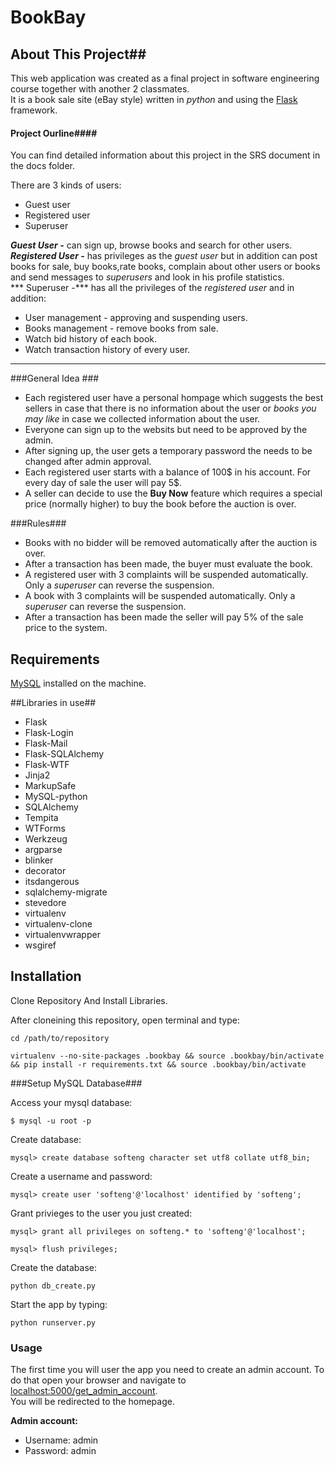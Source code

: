 # BookBay #

## About This Project##
This web application was created as a final project in software engineering course together with another 2 classmates.  
It is a book sale site (eBay style) written in *python* and using the [Flask](http://flask.pocoo.org) framework.

#### Project Ourline####
You can find detailed information about this project in the SRS document in the docs folder. 

There are 3 kinds of users:

* Guest user
* Registered user
* Superuser


***Guest User -*** can sign up, browse books and search for other users.  
***Registered User -*** has privileges as the *guest user* but in addition can post books for sale, buy books,rate books, complain about other users or books and send messages to *superusers* and look in his profile statistics.  
*** Superuser -*** has all the privileges of the *registered user* and in addition:  

* User management - approving and suspending users. 
* Books management - remove books from sale.
* Watch bid history of each book.
* Watch transaction history of every user.

---
###General Idea ###
* Each registered user have a personal hompage which suggests the best sellers in case that there is no information about the user or *books you may like* in case we collected information about the user. 
* Everyone can sign up to the websits but need to be approved by the admin.
* After signing up, the user gets a temporary password the needs to be changed after admin approval.
* Each registered user starts with a balance of 100$ in his account. For every day of sale the user will pay 5$.
* A seller can decide to use the **Buy Now** feature which requires a special price (normally higher) to buy the book before the auction is over.

###Rules###
* Books with no bidder will be removed automatically after the auction is over.
* After a transaction has been made, the buyer must evaluate the book. 
* A registered user with 3 complaints will be suspended automatically. Only a *superuser* can reverse the suspension. 
* A book with 3 complaints will be suspended automatically. Only a *superuser* can reverse the suspension. 
* After a transaction has been made the seller will pay 5% of the sale price to the system.


## Requirements ##
[MySQL](http://www.mysql.com/downloads/) installed on the machine.

##Libraries in use##
* Flask
* Flask-Login
* Flask-Mail
* Flask-SQLAlchemy
* Flask-WTF
* Jinja2
* MarkupSafe
* MySQL-python
* SQLAlchemy
* Tempita
* WTForms
* Werkzeug
* argparse
* blinker
* decorator
* itsdangerous
* sqlalchemy-migrate
* stevedore
* virtualenv
* virtualenv-clone
* virtualenvwrapper
* wsgiref




## Installation #
Clone Repository And Install Libraries.

After cloneining this repository, open terminal and type:
```
cd /path/to/repository

virtualenv --no-site-packages .bookbay && source .bookbay/bin/activate && pip install -r requirements.txt && source .bookbay/bin/activate
```
###Setup MySQL Database###

Access your mysql database:
```
$ mysql -u root -p
```

Create database:
```
mysql> create database softeng character set utf8 collate utf8_bin;
```

Create a username and password:
```
mysql> create user 'softeng'@'localhost' identified by 'softeng';
```

Grant privieges to the user you just created:

```
mysql> grant all privileges on softeng.* to 'softeng'@'localhost';
```

```
mysql> flush privileges;
```

Create the database:
```
python db_create.py
```

Start the app by typing:
```
python runserver.py
```


### Usage ###
The first time you will user the app you need to create an admin account. To do that open your browser and navigate to [localhost:5000/get_admin_account](localhost:5000/get_admin_account).  
You will be redirected to the homepage.  

**Admin account:**  

* Username: admin
* Password: admin  




